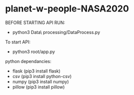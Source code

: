 # planet-w-people-NASA2020

BEFORE STARTING API RUN:
- python3 Data\ processing/DataProcess.py

To start API: 
- python3 root/app.py

python dependancies:
- flask (pip3 install flask)
- csv (pip3 install python-csv)
- numpy (pip3 install numpy)
- pillow (pip3 install pillow)
